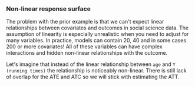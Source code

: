### Non-linear response surface
 
The problem with the prior example is that we can't expect linear relationships between covariates and outcomes in social science data. The assumption of linearity is especially unrealistic when you need to adjust for many variables. In practice, models can contain 20, 40 and in some cases 200 or more covariates! All of these variables can have complex interactions and hidden non-linear relationships with the outcome. 

Let's imagine that instead of the linear relationship between `age` and `Y (running times)` the relationship is noticeably non-linear. There is still lack of overlap for the ATE and ATC so we will stick with estimating the ATT.

